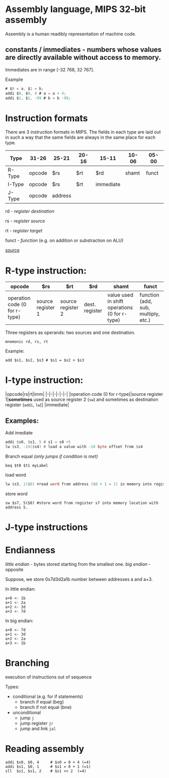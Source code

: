 # Assembly language, MIPS 32-bit assembly 

Assembly is a human readibly representation of machine code.

## __constants__ / __immediates__ - numbers whose values are directly available without access to memory.
Immediates are in range [-32 768, 32 767]. 

Example
```as
# $0 = a, $1 = b;
addi $0, $0, 4 # a = a + 4;
addi $1, $1, -99 # b = b -99;
```

# Instruction formats

There are 3 instruction formats in MIPS.
The fields in each type are laid out in such a way that the same fields are always in the same place for each type.

|Type|31-26|25-21|20-16|15-11|10-06|05-00|
|-|-|-|-|-|-|-|
|R-Type|opcode|$rs|$rt|$rd|shamt|funct|
|I-Type|opcode|$rs|$rt|immediate|
|J-Type|opcode|address|

rd - _register destination_

rs - _register source_

rt - _register target_

funct - _function_ (e.g. on addition or substraction on ALU)

[source](https://inst.eecs.berkeley.edu/~cs61c/resources/MIPS_help.html)

# R-type instruction:

|opcode|$rs|$rt|$rd|shamt|funct|
|-|-|-|-|-|-|
|operation code (0 for r-type)|source register 1|source register 2|dest. register|value used in shift operations (0 for r-type) |function (add, sub, multiply, etc.)|

Three registers as operands: two sources and one destination.
```
mnemonic rd, rs, rt
```

Example:
```
add $s1, $s2, $s3 # $s1 = $s2 + $s3
```

# I-type instruction:

|opcode|$rs|$rt|imm|
|-|-|-|-|-|-|
|operation code (0 for r-type)|source register 1|__sometimes__ used as source register 2 (```sw```) and sometimes as destination register (```addi```, ```lw```)] |immediate|

## Examples:

Add imediate
```asm
addi $s0, $s1, 5 # s1 = s0 +5
lw $s3, -24($s4) # load a value with -24 byte offset from $s4
```

Branch equal _(only jumps if condition is met)_
```
beq $t0 $t1 myLabel
```

load word
```asm
lw $s3, 1($0) #read word from address ($0 + 1 = 1) in memory into register s3 
```

store word
```
sw $s7, 5($0) #store word from register s7 into memory location with address 5.
```

# J-type instructions

# Endianness

_little endian_ - bytes stored starting from the smallest one.
_big endian_ - opposite

Suppose, we store 0x7d3d2a1b number between addresses a and a+3.

In little endian:
```
a+0 <- 1b
a+1 <- 2a
a+2 <- 3d
a+3 <- 7d
```

In big endian:
```
a+0 <- 7d
a+1 <- 3d
a+2 <- 2a
a+3 <- 1b
```

# Branching
execution of instructions out of sequence

Types:
- conditional (e.g. for if statements)
    + branch if equal (beg)
    + branch if not equal (bne)
- unconditional
    + jump ```j```
    + jump register ```jr```
    + jump and link ```jal```

# Reading assembly

```assembly
addi $s0, $0, 4     # $s0 = 0 + 4 (=4)
addi $s1, $0, 1     # $s1 = 0 + 1 (=1)
sll  $s1, $s1, 2    # $s1 << 2  (=4) 
```
